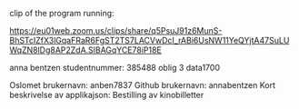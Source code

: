 clip of the program running:

https://eu01web.zoom.us/clips/share/q5PsuJ91z6MunS-BhSTcIZfX3lGqaFRaR6FgST2TS7LACVwDcI_rABi6UsNW11YeQYjtA47SuLUWqZN8lDg8AP2ZdA.SlBAGqYCE78iP18E

anna bentzen studentnummer: 385488 oblig 3 data1700

Oslomet brukernavn: anben7837 
Github brukernavn: annabentzen 
Kort beskrivelse av applikajson: Bestilling av kinobilletter
